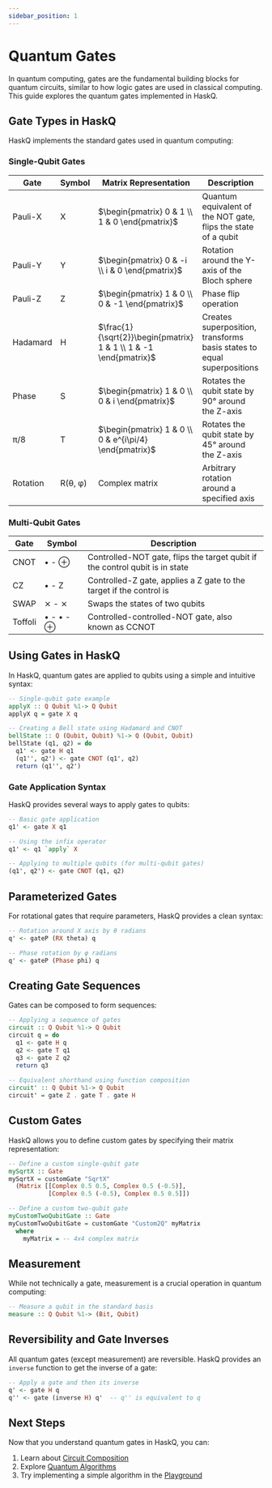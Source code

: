 ```yaml
---
sidebar_position: 1
---
```


# Quantum Gates

In quantum computing, gates are the fundamental building blocks for quantum circuits, similar to how logic gates are used in classical computing. This guide explores the quantum gates implemented in HaskQ.

## Gate Types in HaskQ

HaskQ implements the standard gates used in quantum computing:

### Single-Qubit Gates

| Gate | Symbol | Matrix Representation | Description |
|------|--------|----------------------|-------------|
| Pauli-X | X | $\begin{pmatrix} 0 & 1 \\ 1 & 0 \end{pmatrix}$ | Quantum equivalent of the NOT gate, flips the state of a qubit |
| Pauli-Y | Y | $\begin{pmatrix} 0 & -i \\ i & 0 \end{pmatrix}$ | Rotation around the Y-axis of the Bloch sphere |
| Pauli-Z | Z | $\begin{pmatrix} 1 & 0 \\ 0 & -1 \end{pmatrix}$ | Phase flip operation |
| Hadamard | H | $\frac{1}{\sqrt{2}}\begin{pmatrix} 1 & 1 \\ 1 & -1 \end{pmatrix}$ | Creates superposition, transforms basis states to equal superpositions |
| Phase | S | $\begin{pmatrix} 1 & 0 \\ 0 & i \end{pmatrix}$ | Rotates the qubit state by 90° around the Z-axis |
| π/8 | T | $\begin{pmatrix} 1 & 0 \\ 0 & e^{i\pi/4} \end{pmatrix}$ | Rotates the qubit state by 45° around the Z-axis |
| Rotation | R(θ, φ) | Complex matrix | Arbitrary rotation around a specified axis |

### Multi-Qubit Gates

| Gate | Symbol | Description |
|------|--------|-------------|
| CNOT | • - ⊕ | Controlled-NOT gate, flips the target qubit if the control qubit is in state |1⟩ |
| CZ | • - Z | Controlled-Z gate, applies a Z gate to the target if the control is |1⟩ |
| SWAP | ⨯ - ⨯ | Swaps the states of two qubits |
| Toffoli | • - • - ⊕ | Controlled-controlled-NOT gate, also known as CCNOT |

## Using Gates in HaskQ

In HaskQ, quantum gates are applied to qubits using a simple and intuitive syntax:

```haskell
-- Single-qubit gate example
applyX :: Q Qubit %1-> Q Qubit
applyX q = gate X q

-- Creating a Bell state using Hadamard and CNOT
bellState :: Q (Qubit, Qubit) %1-> Q (Qubit, Qubit)
bellState (q1, q2) = do
  q1' <- gate H q1
  (q1'', q2') <- gate CNOT (q1', q2)
  return (q1'', q2')
```

### Gate Application Syntax

HaskQ provides several ways to apply gates to qubits:

```haskell
-- Basic gate application
q1' <- gate X q1

-- Using the infix operator
q1' <- q1 `apply` X

-- Applying to multiple qubits (for multi-qubit gates)
(q1', q2') <- gate CNOT (q1, q2)
```

## Parameterized Gates

For rotational gates that require parameters, HaskQ provides a clean syntax:

```haskell
-- Rotation around X axis by θ radians
q' <- gateP (RX theta) q

-- Phase rotation by φ radians
q' <- gateP (Phase phi) q
```

## Creating Gate Sequences

Gates can be composed to form sequences:

```haskell
-- Applying a sequence of gates
circuit :: Q Qubit %1-> Q Qubit
circuit q = do
  q1 <- gate H q
  q2 <- gate T q1
  q3 <- gate Z q2
  return q3
  
-- Equivalent shorthand using function composition
circuit' :: Q Qubit %1-> Q Qubit
circuit' = gate Z . gate T . gate H
```

## Custom Gates

HaskQ allows you to define custom gates by specifying their matrix representation:

```haskell
-- Define a custom single-qubit gate
mySqrtX :: Gate
mySqrtX = customGate "SqrtX" 
  (Matrix [[Complex 0.5 0.5, Complex 0.5 (-0.5)],
           [Complex 0.5 (-0.5), Complex 0.5 0.5]])

-- Define a custom two-qubit gate
myCustomTwoQubitGate :: Gate
myCustomTwoQubitGate = customGate "Custom2Q" myMatrix
  where
    myMatrix = -- 4x4 complex matrix
```

## Measurement

While not technically a gate, measurement is a crucial operation in quantum computing:

```haskell
-- Measure a qubit in the standard basis
measure :: Q Qubit %1-> (Bit, Qubit)
```

## Reversibility and Gate Inverses

All quantum gates (except measurement) are reversible. HaskQ provides an `inverse` function to get the inverse of a gate:

```haskell
-- Apply a gate and then its inverse
q' <- gate H q
q'' <- gate (inverse H) q'  -- q'' is equivalent to q
```

## Next Steps

Now that you understand quantum gates in HaskQ, you can:

1. Learn about [Circuit Composition](./circuit-composition.md)
2. Explore [Quantum Algorithms](../tutorials/algorithms.md)
3. Try implementing a simple algorithm in the [Playground](../playground.md) 